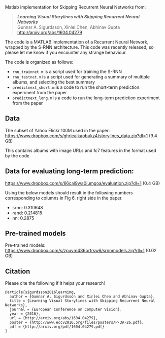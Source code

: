 Matlab implementation for Skipping Recurrent Neural Networks from:

> **_Learning Visual Storylines with Skipping Recurrent Neural Networks_** <br /> 
Gunnar A. Sigurdsson, Xinlei Chen, Abhinav Gupta <br /> 
http://arxiv.org/abs/1604.04279
  
The code is a MATLAB implementation of a Recurrent Neural Network, wrapped by the S-RNN architecture. This code was recently released, so please let me know if you encounter any strange behaviour.

The code is organized as follows:
- ```rnn_trainnet.m``` is a script used for training the S-RNN
- ```rnn_testnet.m``` is a script used for generating a summary of multiple albums, and selecting the best summary
- ```predictnext_short.m``` is a code to run the short-term prediction experiment from the paper
- ```predictnext_long.m``` is a code to run the long-term prediction experiment from the paper



## Data
The subset of Yahoo Flickr 100M used in the paper:
https://www.dropbox.com/s/ghrieaikaobukz4/storylines_data.zip?dl=1 (9.4 GB)

This contains albums with image URLs and fc7 features in the format used by the code.

## Data for evaluating long-term prediction:
https://www.dropbox.com/s/66cal9wa0iumgoa/evaluation.zip?dl=1 (0.4 GB)

Using the below models should result in the following numbers corresponding to columns in Fig 6. right side in the paper.
- srnn: 0.310648
- rand: 0.214815
- nn: 0.2875

## Pre-trained models
Pre-trained models:
https://www.dropbox.com/s/zpuvm436ortrsw6/srnnmodels.zip?dl=1 (0.02 GB)

## Citation

Please cite the following if it helps your research!

    @article{sigurdsson2016learning,
      author = {Gunnar A. Sigurdsson and Xinlei Chen and Abhinav Gupta},
      title = {Learning Visual Storylines with Skipping Recurrent Neural Networks},
      journal = {European Conference on Computer Vision},
      year = {2016},
      url = {http://arxiv.org/abs/1604.04279},
      poster = {http://www.eccv2016.org/files/posters/P-3A-26.pdf},
      pdf = {http://arxiv.org/pdf/1604.04279.pdf}
    }
